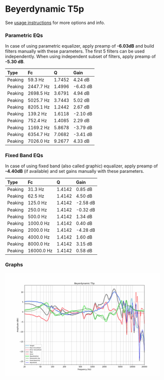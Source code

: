 # Beyerdynamic T5p
See [usage instructions](https://github.com/jaakkopasanen/AutoEq#usage) for more options and info.

### Parametric EQs
In case of using parametric equalizer, apply preamp of **-6.03dB** and build filters manually
with these parameters. The first 5 filters can be used independently.
When using independent subset of filters, apply preamp of **-5.30 dB**.

| Type    | Fc        |      Q | Gain     |
|:--------|:----------|:-------|:---------|
| Peaking | 59.3 Hz   | 1.7452 | 4.24 dB  |
| Peaking | 2447.7 Hz | 1.4996 | -6.43 dB |
| Peaking | 2698.5 Hz | 3.6791 | 4.94 dB  |
| Peaking | 5025.7 Hz | 3.7443 | 5.02 dB  |
| Peaking | 8205.1 Hz | 1.2442 | 2.67 dB  |
| Peaking | 139.2 Hz  | 1.6118 | -2.10 dB |
| Peaking | 752.4 Hz  | 1.4085 | 2.29 dB  |
| Peaking | 1169.2 Hz | 5.8678 | -3.79 dB |
| Peaking | 6354.7 Hz | 7.0682 | -3.41 dB |
| Peaking | 7026.0 Hz | 9.2677 | 4.33 dB  |

### Fixed Band EQs
In case of using fixed band (also called graphic) equalizer, apply preamp of **-4.40dB**
(if available) and set gains manually with these parameters.

| Type    | Fc         |      Q | Gain     |
|:--------|:-----------|:-------|:---------|
| Peaking | 31.3 Hz    | 1.4142 | 0.85 dB  |
| Peaking | 62.5 Hz    | 1.4142 | 4.50 dB  |
| Peaking | 125.0 Hz   | 1.4142 | -2.58 dB |
| Peaking | 250.0 Hz   | 1.4142 | -0.32 dB |
| Peaking | 500.0 Hz   | 1.4142 | 1.34 dB  |
| Peaking | 1000.0 Hz  | 1.4142 | 0.40 dB  |
| Peaking | 2000.0 Hz  | 1.4142 | -4.28 dB |
| Peaking | 4000.0 Hz  | 1.4142 | 1.60 dB  |
| Peaking | 8000.0 Hz  | 1.4142 | 3.15 dB  |
| Peaking | 16000.0 Hz | 1.4142 | 0.58 dB  |

### Graphs
![](./Beyerdynamic%20T5p.png)